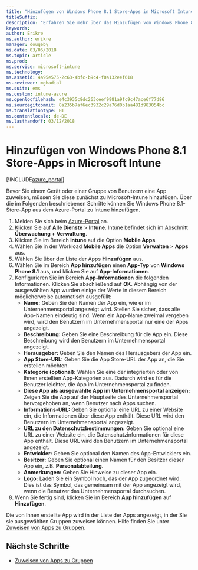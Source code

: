 ```yaml
---
title: "Hinzufügen von Windows Phone 8.1 Store-Apps in Microsoft Intune"
titleSuffix: 
description: "Erfahren Sie mehr über das Hinzufügen von Windows Phone 8.1 Store-Apps in Microsoft Intune."
keywords: 
author: Erikre
ms.author: erikre
manager: dougeby
ms.date: 03/06/2018
ms.topic: article
ms.prod: 
ms.service: microsoft-intune
ms.technology: 
ms.assetid: 4a95e575-2c63-4bfc-b9c4-f0a132eef618
ms.reviewer: mghadial
ms.suite: ems
ms.custom: intune-azure
ms.openlocfilehash: e4c3935c8dc263ceef9981a9fc9c47ace6f77d86
ms.sourcegitcommit: 8a235b7af6ec3932c29a76d0b1aa481d983054bc
ms.translationtype: HT
ms.contentlocale: de-DE
ms.lasthandoff: 03/12/2018
---
```

# <a name="how-to-add-windows-phone-81-store-apps-to-microsoft-intune"></a>Hinzufügen von Windows Phone 8.1 Store-Apps in Microsoft Intune

[!INCLUDE[azure_portal](./includes/azure_portal.md)]

Bevor Sie einem Gerät oder einer Gruppe von Benutzern eine App zuweisen, müssen Sie diese zunächst zu Microsoft-Intune hinzufügen. Über die im Folgenden beschriebenen Schritte können Sie Windows Phone 8.1-Store-App aus dem Azure-Portal zu Intune hinzufügen.

1. Melden Sie sich beim [Azure-Portal](https://portal.azure.com) an.
2. Klicken Sie auf **Alle Dienste** > **Intune**. Intune befindet sich im Abschnitt **Überwachung + Verwaltung**.
3. Klicken Sie im Bereich **Intune** auf die Option **Mobile Apps**.
4. Wählen Sie in der Workload **Mobile Apps** die Option **Verwalten** > **Apps** aus.
5. Wählen Sie über der Liste der Apps **Hinzufügen** aus.
6. Wählen Sie im Bereich **App hinzufügen** einen **App-Typ** von **Windows Phone 8.1** aus, und klicken Sie auf **App-Informationen**.
7. Konfigurieren Sie im Bereich **App-Informationen** die folgenden Informationen. Klicken Sie abschließend auf **OK**. Abhängig von der ausgewählten App wurden einige der Werte in diesem Bereich möglicherweise automatisch ausgefüllt:
    - **Name:** Geben Sie den Namen der App ein, wie er im Unternehmensportal angezeigt wird. Stellen Sie sicher, dass alle App-Namen eindeutig sind. Wenn ein App-Name zweimal vergeben wird, wird den Benutzern im Unternehmensportal nur eine der Apps angezeigt.
    - **Beschreibung:** Geben Sie eine Beschreibung für die App ein. Diese Beschreibung wird den Benutzern im Unternehmensportal angezeigt.
    - **Herausgeber:** Geben Sie den Namen des Herausgebers der App ein.
    - **App Store-URL:** Geben Sie die App Store-URL der App an, die Sie erstellen möchten.
    - **Kategorie (optional):** Wählen Sie eine der integrierten oder von Ihnen erstellten App-Kategorien aus. Dadurch wird es für die Benutzer leichter, die App im Unternehmensportal zu finden.
    - **Diese App als ausgewählte App im Unternehmensportal anzeigen:** Zeigen Sie die App auf der Hauptseite des Unternehmensportal hervorgehoben an, wenn Benutzer nach Apps suchen.
    - **Informations-URL:** Geben Sie optional eine URL zu einer Website ein, die Informationen über diese App enthält. Diese URL wird den Benutzern im Unternehmensportal angezeigt.
    - **URL zu den Datenschutzbestimmungen:** Geben Sie optional eine URL zu einer Website ein, die Datenschutzinformationen für diese App enthält. Diese URL wird den Benutzern im Unternehmensportal angezeigt.
    - **Entwickler:** Geben Sie optional den Namen des App-Entwicklers ein.
    - **Besitzer:** Geben Sie optional einen Namen für den Besitzer dieser App ein, z.B. **Personalabteilung**.
    - **Anmerkungen:** Geben Sie Hinweise zu dieser App ein.
    - **Logo:** Laden Sie ein Symbol hoch, das der App zugeordnet wird. Dies ist das Symbol, das gemeinsam mit der App angezeigt wird, wenn die Benutzer das Unternehmensportal durchsuchen.
8. Wenn Sie fertig sind, klicken Sie im Bereich **App hinzufügen** auf **Hinzufügen**.

Die von Ihnen erstellte App wird in der Liste der Apps angezeigt, in der Sie sie ausgewählten Gruppen zuweisen können. Hilfe finden Sie unter [Zuweisen von Apps zu Gruppen](apps-deploy.md).

## <a name="next-steps"></a>Nächste Schritte

- [Zuweisen von Apps zu Gruppen](apps-deploy.md)